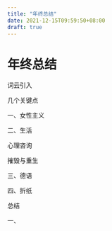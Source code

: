 ```yaml
---
title: "年终总结"
date: 2021-12-15T09:59:50+08:00
draft: true
---
```


# 年终总结

词云引入

几个关键点

一、女性主义

二、生活

心理咨询

摧毁与重生

三、德语

四、折纸

总结

一、
